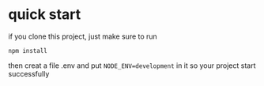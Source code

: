 # quick start
if you clone this project, just make sure to run
```
npm install
```

then creat a file .env and put `NODE_ENV=development` in it so your project start successfully

